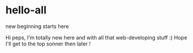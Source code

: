 # hello-all
new beginning starts here

Hi peps, I'm totally new here and with all that web-developing stuff :)
Hope I'll get to the top sonner then later !
